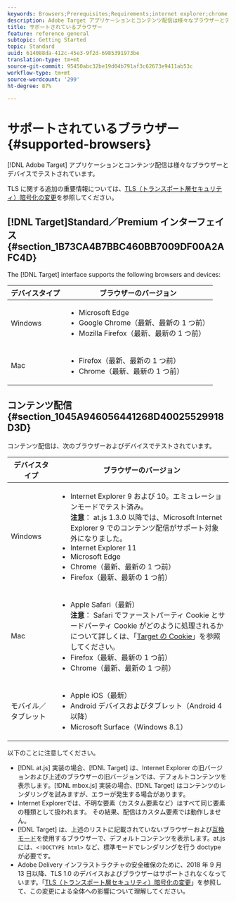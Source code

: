 ```yaml
---
keywords: Browsers;Prerequisites;Requirements;internet explorer;chrome;firefox;safari;android;surface
description: Adobe Target アプリケーションとコンテンツ配信は様々なブラウザーとデバイスでテストされています。
title: サポートされているブラウザー
feature: reference general
subtopic: Getting Started
topic: Standard
uuid: 614088da-412c-45e3-9f2d-6985391973be
translation-type: tm+mt
source-git-commit: 95450abc32be19d04b791af3c62673e9411ab53c
workflow-type: tm+mt
source-wordcount: '299'
ht-degree: 87%

---
```



# サポートされているブラウザー{#supported-browsers}

[!DNL Adobe Target] アプリケーションとコンテンツ配信は様々なブラウザーとデバイスでテストされています。

TLS に関する追加の重要情報については、[TLS（トランスポート層セキュリティ）暗号化の変更](/help/c-implementing-target/c-considerations-before-you-implement-target/tls-transport-layer-security-encryption.md#concept_CC1001E9D3AE4BABAF90B8311B0A6451)を参照してください。

## [!DNL Target]Standard／Premium インターフェイス{#section_1B73CA4B7BBC460BB7009DF00A2AFC4D}

The [!DNL Target] interface supports the following browsers and devices:

| デバイスタイプ | ブラウザーのバージョン |
|--- |--- |
| Windows | <ul><li>Microsoft Edge</li><li>Google Chrome（最新、最新の 1 つ前）</li><li>Mozilla Firefox（最新、最新の 1 つ前）</li></ul> |
| Mac | <ul><li>Firefox（最新、最新の 1 つ前）</li><li>Chrome（最新、最新の 1 つ前）</li></ul> |

## コンテンツ配信 {#section_1045A946056441268D40025529918D3D}

コンテンツ配信は、次のブラウザーおよびデバイスでテストされています。

| デバイスタイプ | ブラウザーのバージョン |
|--- |--- |
| Windows | <ul><li>Internet Explorer 9 および 10。エミュレーションモードでテスト済み。<br>**注意**： at.js 1.3.0 以降では、Microsoft Internet Explorer 9 でのコンテンツ配信がサポート対象外になりました。</li><li>Internet Explorer 11</li><li>Microsoft Edge</li><li>Chrome（最新、最新の 1 つ前）</li><li>Firefox（最新、最新の 1 つ前）</li></ul> |
| Mac | <ul><li>Apple Safari（最新）<br>**注意**： Safari でファーストパーティ Cookie とサードパーティ Cookie がどのように処理されるかについて詳しくは、「[Target の Cookie](/help/c-implementing-target/c-implementing-target-for-client-side-web/t-mbox-download/cookie-behavior.md)」を参照してください。</li><li>Firefox（最新、最新の 1 つ前）</li><li>Chrome（最新、最新の 1 つ前）</li></ul> |
| モバイル／タブレット | <ul><li>Apple iOS（最新）</li><li>Android デバイスおよびタブレット（Android 4 以降）</li><li>Microsoft Surface（Windows 8.1）</li></ul> |

以下のことに注意してください。

* [!DNL at.js] 実装の場合、[!DNL Target] は、Internet Explorer の旧バージョンおよび上述のブラウザーの旧バージョンでは、デフォルトコンテンツを表示します。[!DNL mbox.js] 実装の場合、[!DNL Target] はコンテンツのレンダリングを試みますが、エラーが発生する場合があります。
* Internet Explorerでは、不明な要素（カスタム要素など）はすべて同じ要素の種類として扱われます。 その結果、配信はカスタム要素では動作しません。
* [!DNL Target] は、上述のリストに記載されていないブラウザーおよび[互換モード](https://en.wikipedia.org/wiki/Quirks_mode)を使用するブラウザーで、デフォルトコンテンツを表示します。at.js には、`<!DOCTYPE html>` など、標準モードでレンダリングを行う doctype が必要です。
* Adobe Delivery インフラストラクチャの安全確保のために、2018 年 9 月 13 日以降、TLS 1.0 のデバイスおよびブラウザーはサポートされなくなっています。「[TLS（トランスポート層セキュリティ）暗号化の変更](/help/c-implementing-target/c-considerations-before-you-implement-target/tls-transport-layer-security-encryption.md#concept_CC1001E9D3AE4BABAF90B8311B0A6451)」を参照して、この変更による全体への影響について理解してください。
